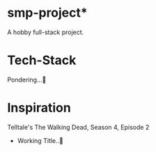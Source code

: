 # smp-project* 
A hobby full-stack project.

# Tech-Stack
Pondering...🌃

# Inspiration
Telltale's The Walking Dead, Season 4, Episode 2

* Working Title..👀
